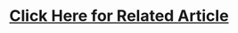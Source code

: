# <a href="https://fskdev.medium.com/graalvm-dc0e2e90ad27" target=_blank>Click Here for Related Article</a>
